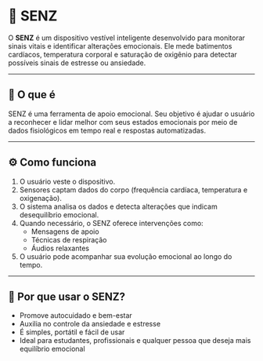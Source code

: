 # 🧠 SENZ 

O **SENZ** é um dispositivo vestível inteligente desenvolvido para monitorar sinais vitais e identificar alterações emocionais. Ele mede batimentos cardíacos, temperatura corporal e saturação de oxigênio para detectar possíveis sinais de estresse ou ansiedade.

---

## 📌 O que é

SENZ é uma ferramenta de apoio emocional. Seu objetivo é ajudar o usuário a reconhecer e lidar melhor com seus estados emocionais por meio de dados fisiológicos em tempo real e respostas automatizadas.

---

## ⚙️ Como funciona

1. O usuário veste o dispositivo.
2. Sensores captam dados do corpo (frequência cardíaca, temperatura e oxigenação).
3. O sistema analisa os dados e detecta alterações que indicam desequilíbrio emocional.
4. Quando necessário, o SENZ oferece intervenções como:
   - Mensagens de apoio
   - Técnicas de respiração
   - Áudios relaxantes
5. O usuário pode acompanhar sua evolução emocional ao longo do tempo.

---

## 🌟 Por que usar o SENZ?

- Promove autocuidado e bem-estar
- Auxilia no controle da ansiedade e estresse
- É simples, portátil e fácil de usar
- Ideal para estudantes, profissionais e qualquer pessoa que deseja mais equilíbrio emocional
